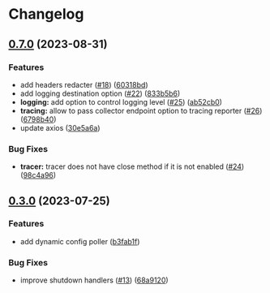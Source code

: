 # Changelog

## [0.7.0](https://github.com/gravity-ui/nodekit/compare/v0.3.0...v0.7.0) (2023-08-31)

### Features

- add headers redacter ([#18](https://github.com/gravity-ui/nodekit/issues/18)) ([60318bd](https://github.com/gravity-ui/nodekit/commit/60318bdf501441390c7a594ce6f6000955581d6c))
- add logging destination option ([#22](https://github.com/gravity-ui/nodekit/issues/22)) ([833b5b6](https://github.com/gravity-ui/nodekit/commit/833b5b63794d7aaab77a7ce1c4ce6c7d8dc184d9))
- **logging:** add option to control logging level ([#25](https://github.com/gravity-ui/nodekit/issues/25)) ([ab52cb0](https://github.com/gravity-ui/nodekit/commit/ab52cb06fc8cc3b4a767a43bfd2333be35df93ea))
- **tracing:** allow to pass collector endpoint option to tracing reporter ([#26](https://github.com/gravity-ui/nodekit/issues/26)) ([6798b40](https://github.com/gravity-ui/nodekit/commit/6798b4049e1b8527b3d91f4e9768e9bba303b631))
- update axios ([30e5a6a](https://github.com/gravity-ui/nodekit/commit/30e5a6a16516839fde8e2adc7d8665599e625ee0))

### Bug Fixes

- **tracer:** tracer does not have close method if it is not enabled ([#24](https://github.com/gravity-ui/nodekit/issues/24)) ([98c4a96](https://github.com/gravity-ui/nodekit/commit/98c4a9660279c43e7baf6c18c4998ba417bcf5d0))

## [0.3.0](https://github.com/gravity-ui/nodekit/compare/v0.2.0...v0.3.0) (2023-07-25)

### Features

- add dynamic config poller ([b3fab1f](https://github.com/gravity-ui/nodekit/commit/b3fab1fb0dfa441c99a98aaca996bb368d279fe5))

### Bug Fixes

- improve shutdown handlers ([#13](https://github.com/gravity-ui/nodekit/issues/13)) ([68a9120](https://github.com/gravity-ui/nodekit/commit/68a9120daf7dab90b07a54e28c646a9fb25b9f53))
